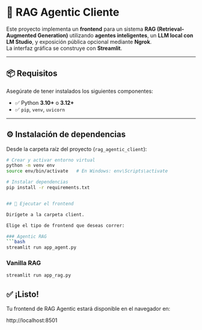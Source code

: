 # 🧠 RAG Agentic Cliente

Este proyecto implementa un **frontend** para un sistema **RAG (Retrieval-Augmented Generation)** utilizando **agentes inteligentes**, un **LLM local con LM Studio**, y exposición pública opcional mediante **Ngrok**.  
La interfaz gráfica se construye con **Streamlit**.

---

## 📦 Requisitos

Asegúrate de tener instalados los siguientes componentes:

- ✅ Python **3.10+** o **3.12+**
- ✅ `pip`, `venv`, `uvicorn`

---

## ⚙️ Instalación de dependencias

Desde la carpeta raíz del proyecto (`rag_agentic_client`):

```bash
# Crear y activar entorno virtual
python -m venv env
source env/bin/activate   # En Windows: env\Scripts\activate

# Instalar dependencias
pip install -r requirements.txt


## 🚀 Ejecutar el frontend

Dirígete a la carpeta client.

Elige el tipo de frontend que deseas correr:

### Agentic RAG
```bash
streamlit run app_agent.py
```

### Vanilla RAG
```bash
streamlit run app_rag.py
```

## ✅ ¡Listo!

Tu frontend de RAG Agentic estará disponible en el navegador en:

http://localhost:8501
